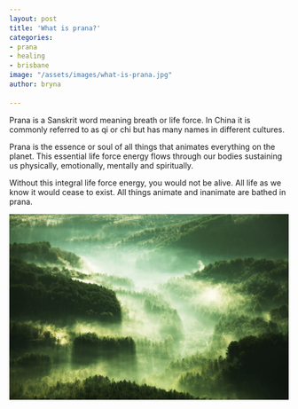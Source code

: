 ```yaml
---
layout: post
title: 'What is prana?'
categories:
- prana
- healing
- brisbane
image: "/assets/images/what-is-prana.jpg"
author: bryna

---
```

Prana is a Sanskrit word meaning breath or life force. In China it is commonly referred to as qi or chi but has many names in different cultures.

Prana is the essence or soul of all things that animates everything on the planet. This essential life force energy flows through our bodies sustaining us physically, emotionally, mentally and spiritually.

Without this integral life force energy, you would not be alive. All life as we know it would cease to exist. All things animate and inanimate are bathed in prana.

![The entire universe is made of Prana.](/assets/images/pranic-healing.jpg "The entire universe is made of Prana.")